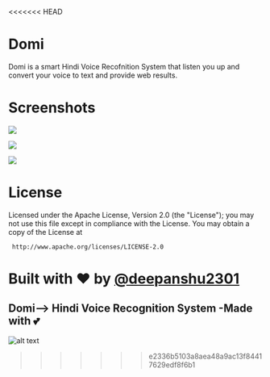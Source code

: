 <<<<<<< HEAD
# Domi
Domi is a smart Hindi Voice Recofnition System that listen you up and convert your voice to text and provide web results. 


# Screenshots 
![](https://i.imgur.com/8Ryv49D.jpg?1) 

![](https://i.imgur.com/44nbZz2.jpg?1)
 
![](https://i.imgur.com/HDoKlLE.jpg?1)

# License

 Licensed under the Apache License, Version 2.0 (the "License");
 you may not use this file except in compliance with the License.
 You may obtain a copy of the License at

     http://www.apache.org/licenses/LICENSE-2.0


Built with ❤️ by [@deepanshu2301](https://github.com/deepanshu2301)
=======
Domi-->
Hindi Voice Recognition System -Made with 💕
-------------------------------------------------------------------------------------------

![alt text](https://user-images.githubusercontent.com/37982406/63522054-4559aa00-c515-11e9-97b6-e6d887ab3c19.jpg)
>>>>>>> e2336b5103a8aea48a9ac13f84417629edf8f6b1
